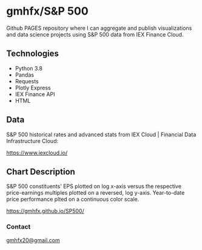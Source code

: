 # gmhfx/S&P 500

Github PAGES repository where I can aggregate and publish visualizations and data science projects using S&P 500 data from IEX Finance Cloud.

## Technologies

* Python 3.8
* Pandas
* Requests
* Plotly Express
* IEX Finance API
* HTML

## Data

S&P 500 historical rates and advanced stats from IEX Cloud | Financial Data Infrastructure Cloud:

https://www.iexcloud.io/


## Chart Description

S&P 500 constituents' EPS plotted on log x-axis versus the respective price-earnings multiples plotted on a reversed, log y-axis.  Year-to-date price performance plted on a continuous color scale.

https://gmhfx.github.io/SP500/

### Contact

gmhfx20@gmail.com

